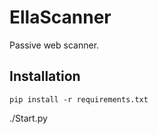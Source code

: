 # EllaScanner
Passive web scanner.

## Installation

```pip install -r requirements.txt```

./Start.py
